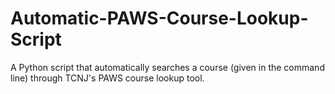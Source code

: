 # Automatic-PAWS-Course-Lookup-Script
A Python script that automatically searches a course (given in the command line) through TCNJ's PAWS course lookup tool.
